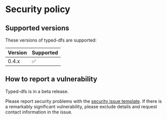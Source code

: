 # Security policy

## Supported versions

These versions of typed-dfs are supported:

| Version | Supported          |
| ------- | ------------------ |
| 0.4.x   | :white_check_mark: |


## How to report a vulnerability

Typed-dfs is in a beta release.

Please report security problems with the
[security issue template](https://github.com/dmyersturnbull/typed-dfs/issues/new?labels=kind%3A+security+%F0%9F%94%92&template=security.md).
If there is a remarkably significant vulnerability, please exclude details and request contact information in the issue.
